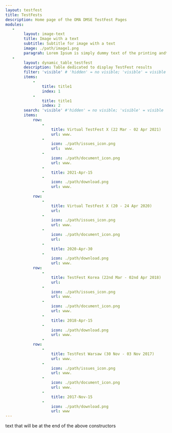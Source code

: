 ```yaml
---
layout: testfest
title: TestFests
description: Home page of the OMA DMSE TestFest Pages
modules:
   -
        layout: image-text
        title: Image with a text
        subtitle: Subtitle for image with a text
        image: ./path/image1.png
        paragrah: Lorem Ipsum is simply dummy text of the printing andtypesetting industry
   - 
        layout: dynamic_table_testfest
        description: Table dedicated to display TestFest results
        filter: 'visible' # 'hidden' = no visible; 'visible' = visible
        items:
            - 
                title: title1
                index: 1
            -
                title: title1
                index: 2
        search: 'visible' #'hidden' = no visible; 'visible' = visible
        items:
            row:
                -
                    title: Virtual TestFest X (22 Mar - 02 Apr 2021)
                    url: www.
                -
                    icon: ./path/issues_icon.png
                    url:  www. 
                -
                    icon: ./path/document_icon.png
                    url: www.
                -
                    title: 2021-Apr-15
                -
                    icon: ./path/download.png
                    url: www.
                -
            row:
                -
                    title: Virtual TestFest X (20 - 24 Apr 2020)
                    url:
                -
                    icon: ./path/issues_icon.png
                    url: www.
                -
                    icon: ./path/document_icon.png
                    url:
                -
                    title: 2020-Apr-30
                -
                    icon: ./path/download.png
                    url: www.
            row:
                -
                    title: TestFest Korea (22nd Mar - 02nd Apr 2018)
                    url:
                -
                    icon: ./path/issues_icon.png
                    url: www.
                -
                    icon: ./path/document_icon.png
                    url: www.
                -
                    title: 2018-Apr-15
                -
                    icon: ./path/download.png
                    url: www.
                -
            row:
                -
                    title: TestFest Warsaw (30 Nov - 03 Nov 2017)
                    url: www.
                -
                    icon: ./path/issues_icon.png
                    url: www.
                -
                    icon: ./path/document_icon.png
                    url: www.
                -
                    title: 2017-Nov-15
                -
                    icon: ./path/download.png
                    url: www
---
```

text that will be at the end of the above constructors

